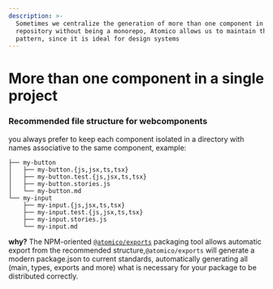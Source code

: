 ```yaml
---
description: >-
  Sometimes we centralize the generation of more than one component in a
  repository without being a monorepo, Atomico allows us to maintain this
  pattern, since it is ideal for design systems
---
```


# More than one component in a single project

### Recommended file structure for webcomponents

you always prefer to keep each component isolated in a directory with names associative to the same component, example:

```
├── my-button
│   ├── my-button.{js,jsx,ts,tsx}
│   ├── my-button.test.{js,jsx,ts,tsx}
│   ├── my-button.stories.js
│   └── my-button.md
└── my-input
    ├── my-input.{js,jsx,ts,tsx}
    ├── my-input.test.{js,jsx,ts,tsx}
    ├── my-input.stories.js
    └── my-input.md
```

**why?** The NPM-oriented [`@atomico/exports`](../../atomico/atomico-exports.md) packaging tool allows automatic export from the recommended structure,`@atomico/exports` will generate a modern package.json to current standards, automatically generating all (main, types, exports and more) what is necessary for your package to be distributed correctly.

